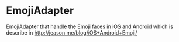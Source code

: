 EmojiAdapter
============

EmojiAdapter that handle the Emoji faces in iOS and Android which is describe in http://jeason.me/blog/iOS+Android+Emoji/
